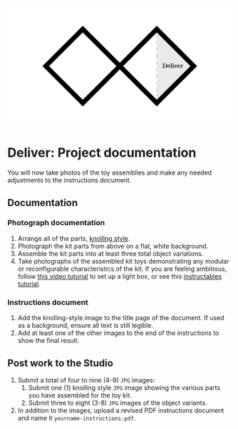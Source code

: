 ![Double Diamond Deliver Phase graphic](/assets/dd-process-deliver-1200px@2x.png)

# Deliver: Project documentation

You will now take photos of the toy assemblies and make any needed adjustments to the instructions document. 

## Documentation

### Photograph documentation

1. Arrange all of the parts, [knolling style](https://en.wikipedia.org/wiki/Knolling).
2. Photograph the kit parts from above on a flat, white background.
3. Assemble the kit parts into at least three total object variations.
4. Take photographs of the assembled kit toys demonstrating any modular or reconfigurable characteristics of the kit. If you are feeling ambitious, follow [this video tutorial](https://www.youtube.com/watch?v=T6fnHEvLyAE) to set up a light box, or see this [instructables tutorial](http://www.instructables.com/id/Super-Simple-Light-Tent/).

### Instructions document

1. Add the knolling-style image to the title page of the document. If used as a background, ensure all text is still legible.
2. Add at least one of the other images to the end of the instructions to show the final result.

## Post work to the Studio

1. Submit a total of four to nine (4-9) `JPG` images:
    1. Submit one (1) knolling style `JPG` image showing the various parts you have assembled for the toy kit.
    2. Submit three to eight (3-8) `JPG` images of the object variants.
2. In addition to the images, upload a revised PDF instructions document and name it `yourname-instructions.pdf`.